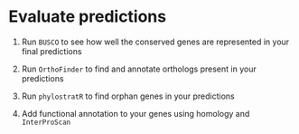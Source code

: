 # Evaluate predictions


1. Run `BUSCO` to see how well the conserved genes are represented in your final predictions

2. Run `OrthoFinder` to find and annotate orthologs present in your predictions

3. Run `phylostratR` to find orphan genes in your predictions

4. Add functional annotation to your genes using homology and `InterProScan`
